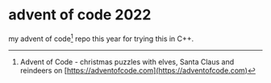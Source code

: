 # advent of code 2022

my advent of code[^aoc] repo this year for trying this in C++. 

[^aoc]:
    Advent of Code - christmas puzzles with elves, Santa Claus and reindeers on [https://adventofcode.com](https://adventofcode.com)
